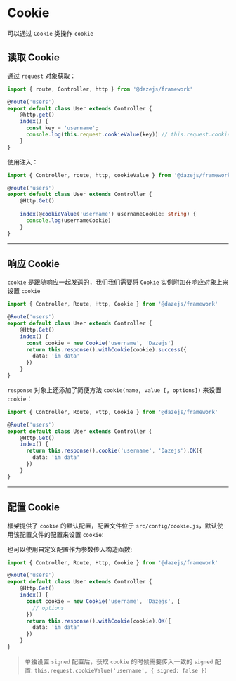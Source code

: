 # Cookie

可以通过 `Cookie` 类操作 `cookie`

## 读取 Cookie

通过 `request` 对象获取：

```ts {8}
import { route, Controller, http } from '@dazejs/framework'

@route('users')
export default class User extends Controller {
    @http.get()
    index() {
      const key = 'username';
      console.log(this.request.cookieValue(key)) // this.request.cookie 的别名方法
    }
}
```

使用注入：
```ts {6,8}
import { Controller, route, http, cookieValue } from '@dazejs/framework'

@route('users')
export default class User extends Controller {
    @Http.Get()
    
    index(@cookieValue('username') usernameCookie: string) {
      console.log(usernameCookie)
    }
}
```

---

## 响应 Cookie
`cookie` 是跟随响应一起发送的，我们我们需要将 `Cookie` 实例附加在响应对象上来设置 `cookie`

```ts {7,8,9,10}
import { Controller, Route, Http, Cookie } from '@dazejs/framework'

@Route('users')
export default class User extends Controller {
    @Http.Get()
    index() {
      const cookie = new Cookie('username', 'Dazejs')
      return this.response().withCookie(cookie).success({
        data: 'im data'
      })
    }
}
```

`response` 对象上还添加了简便方法 `cookie(name, value [, options])` 来设置 `cookie`：

```ts {7,8,9}
import { Controller, Route, Http, Cookie } from '@dazejs/framework'

@Route('users')
export default class User extends Controller {
    @Http.Get()
    index() {
      return this.response().cookie('username', 'Dazejs').OK({
        data: 'im data'
      })
    }
}
```

---

## 配置 Cookie

框架提供了 `cookie` 的默认配置，配置文件位于 `src/config/cookie.js`，默认使用该配置文件的配置来设置 `cookie`:

也可以使用自定义配置作为参数传入构造函数:

```ts {7,8,9}
import { Controller, Route, Http, Cookie } from '@dazejs/framework'

@Route('users')
export default class User extends Controller {
    @Http.Get()
    index() {
      const cookie = new Cookie('username', 'Dazejs', {
        // options
      })
      return this.response().withCookie(cookie).OK({
        data: 'im data'
      })
    }
}
```

> 单独设置 `signed` 配置后，获取 `cookie` 的时候需要传入一致的 `signed` 配置: `this.request.cookieValue('username', { signed: false })`